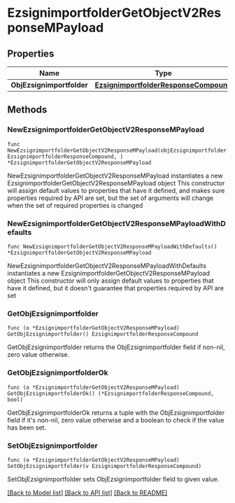 # EzsignimportfolderGetObjectV2ResponseMPayload

## Properties

Name | Type | Description | Notes
------------ | ------------- | ------------- | -------------
**ObjEzsignimportfolder** | [**EzsignimportfolderResponseCompound**](EzsignimportfolderResponseCompound.md) |  | 

## Methods

### NewEzsignimportfolderGetObjectV2ResponseMPayload

`func NewEzsignimportfolderGetObjectV2ResponseMPayload(objEzsignimportfolder EzsignimportfolderResponseCompound, ) *EzsignimportfolderGetObjectV2ResponseMPayload`

NewEzsignimportfolderGetObjectV2ResponseMPayload instantiates a new EzsignimportfolderGetObjectV2ResponseMPayload object
This constructor will assign default values to properties that have it defined,
and makes sure properties required by API are set, but the set of arguments
will change when the set of required properties is changed

### NewEzsignimportfolderGetObjectV2ResponseMPayloadWithDefaults

`func NewEzsignimportfolderGetObjectV2ResponseMPayloadWithDefaults() *EzsignimportfolderGetObjectV2ResponseMPayload`

NewEzsignimportfolderGetObjectV2ResponseMPayloadWithDefaults instantiates a new EzsignimportfolderGetObjectV2ResponseMPayload object
This constructor will only assign default values to properties that have it defined,
but it doesn't guarantee that properties required by API are set

### GetObjEzsignimportfolder

`func (o *EzsignimportfolderGetObjectV2ResponseMPayload) GetObjEzsignimportfolder() EzsignimportfolderResponseCompound`

GetObjEzsignimportfolder returns the ObjEzsignimportfolder field if non-nil, zero value otherwise.

### GetObjEzsignimportfolderOk

`func (o *EzsignimportfolderGetObjectV2ResponseMPayload) GetObjEzsignimportfolderOk() (*EzsignimportfolderResponseCompound, bool)`

GetObjEzsignimportfolderOk returns a tuple with the ObjEzsignimportfolder field if it's non-nil, zero value otherwise
and a boolean to check if the value has been set.

### SetObjEzsignimportfolder

`func (o *EzsignimportfolderGetObjectV2ResponseMPayload) SetObjEzsignimportfolder(v EzsignimportfolderResponseCompound)`

SetObjEzsignimportfolder sets ObjEzsignimportfolder field to given value.



[[Back to Model list]](../README.md#documentation-for-models) [[Back to API list]](../README.md#documentation-for-api-endpoints) [[Back to README]](../README.md)


